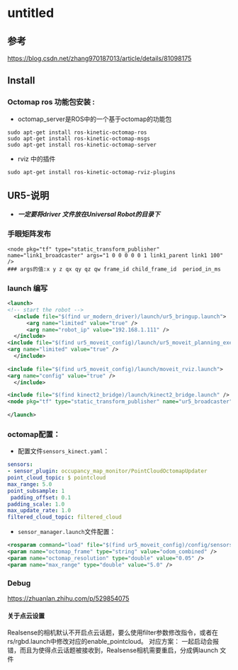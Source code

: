 # untitled

## 参考
https://blog.csdn.net/zhang970187013/article/details/81098175
## Install
### Octomap ros 功能包安装 :
- octomap_server是ROS中的一个基于octomap的功能包
```
sudo apt-get install ros-kinetic-octomap-ros 
sudo apt-get install ros-kinetic-octomap-msgs
sudo apt-get install ros-kinetic-octomap-server
```

- rviz 中的插件
```
sudo apt-get install ros-kinetic-octomap-rviz-plugins
```
## UR5-说明
- ***一定要将driver 文件放在Universal Robot的目录下***
### 手眼矩阵发布
```shell
<node pkg="tf" type="static_transform_publisher" name="link1_broadcaster" args="1 0 0 0 0 0 1 link1_parent link1 100" />  
### args的值:x y z qx qy qz qw frame_id child_frame_id  period_in_ms
```
### launch 编写

```xml
<launch>
<!-- start the robot -->
  <include file="$(find ur_modern_driver)/launch/ur5_bringup.launch">
      <arg name="limited" value="true" />
      <arg name="robot_ip" value="192.168.1.111" />
  </include>
<include file="$(find ur5_moveit_config)/launch/ur5_moveit_planning_execution.launch">
<arg name="limited" value="true" />
  </include>
 
<include file="$(find ur5_moveit_config)/launch/moveit_rviz.launch">
<arg name="config" value="true" />
  </include>

<include file="$(find kinect2_bridge)/launch/kinect2_bridge.launch" />
<node pkg="tf" type="static_transform_publisher" name="ur5_broadcaster" args="" />
 
</launch>
```
### octomap配置：
- 配置文件`sensors_kinect.yaml`：
```yaml
sensors:  
- sensor_plugin: occupancy_map_monitor/PointCloudOctomapUpdater    
point_cloud_topic: $ pointcloud    
max_range: 5.0    
point_subsample: 1   
 padding_offset: 0.1    
padding_scale: 1.0    
max_update_rate: 1.0    
filtered_cloud_topic: filtered_cloud
```
- `sensor_manager.launch`文件配置：
```xml
<rosparam command="load" file="$(find ur5_moveit_config)/config/sensors_kinect.yaml" />  
<param name="octomap_frame" type="string" value="odom_combined" />  
<param name="octomap_resolution" type="double" value="0.05" />  
<param name="max_range" type="double" value="5.0" />
```
### Debug
https://zhuanlan.zhihu.com/p/529854075

#### 关于点云设置

Realsense的相机默认不开启点云话题，要么使用filter参数修改指令，或者在rs/rgbd.launch中修改对应的enable_pointcloud。
对应方案：
一起启动会报错，而且为使得点云话题被接收到，Realsense相机需要重启，分成俩launch 文件




